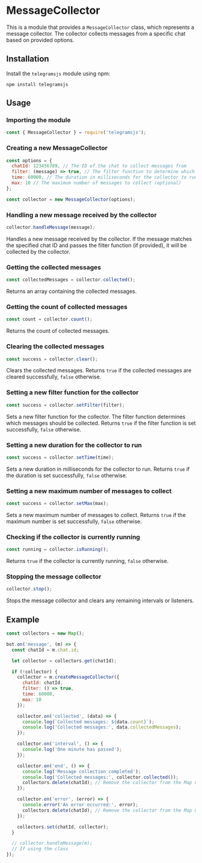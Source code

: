 # MessageCollector

This is a module that provides a `MessageCollector` class, which represents a message collector. The collector collects messages from a specific chat based on provided options.

## Installation

Install the `telegramsjs` module using npm:

```shell
npm install telegramsjs
```

## Usage

### Importing the module

```javascript
const { MessageCollector } = require('telegramsjs');
```

### Creating a new MessageCollector

```javascript
const options = {
  chatId: 123456789, // The ID of the chat to collect messages from
  filter: (message) => true, // The filter function to determine which messages to collect (optional)
  time: 60000, // The duration in milliseconds for the collector to run (optional, default: 60000)
  max: 10 // The maximum number of messages to collect (optional)
};

const collector = new MessageCollector(options);
```

### Handling a new message received by the collector

```javascript
collector.handleMessage(message);
```

Handles a new message received by the collector. If the message matches the specified chat ID and passes the filter function (if provided), it will be collected by the collector.

### Getting the collected messages

```javascript
const collectedMessages = collector.collected();
```

Returns an array containing the collected messages.

### Getting the count of collected messages

```javascript
const count = collector.count();
```

Returns the count of collected messages.

### Clearing the collected messages

```javascript
const success = collector.clear();
```

Clears the collected messages. Returns `true` if the collected messages are cleared successfully, `false` otherwise.

### Setting a new filter function for the collector

```javascript
const success = collector.setFilter(filter);
```

Sets a new filter function for the collector. The filter function determines which messages should be collected. Returns `true` if the filter function is set successfully, `false` otherwise.

### Setting a new duration for the collector to run

```javascript
const success = collector.setTime(time);
```

Sets a new duration in milliseconds for the collector to run. Returns `true` if the duration is set successfully, `false` otherwise.

### Setting a new maximum number of messages to collect

```javascript
const success = collector.setMax(max);
```

Sets a new maximum number of messages to collect. Returns `true` if the maximum number is set successfully, `false` otherwise.

### Checking if the collector is currently running

```javascript
const running = collector.isRunning();
```

Returns `true` if the collector is currently running, `false` otherwise.

### Stopping the message collector

```javascript
collector.stop();
```

Stops the message collector and clears any remaining intervals or listeners.

## Example

```javascript
const collectors = new Map();

bot.on('message', (m) => {
  const chatId = m.chat.id;

  let collector = collectors.get(chatId);

  if (!collector) {
    collector = m.createMessageCollector({
      chatId: chatId,
      filter: () => true,
      time: 60000,
      max: 10
    });

    collector.on('collected', (data) => {
      console.log(`Collected messages: ${data.count}`);
      console.log('Collected messages:', data.collectedMessages);
    });

    collector.on('interval', () => {
      console.log('One minute has passed');
    });

    collector.on('end', () => {
      console.log('Message collection completed');
      console.log('Collected messages:', collector.collected());
      collectors.delete(chatId); // Remove the collector from the Map upon completion
    });

    collector.on('error', (error) => {
      console.error('An error occurred:', error);
      collectors.delete(chatId); // Remove the collector from the Map upon error
    });

    collectors.set(chatId, collector);
  }

  // collector.handleMessage(m);
  // If using the class
});
```